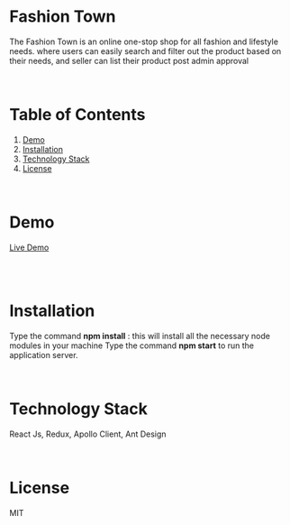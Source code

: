 # Fashion Town

The Fashion Town is an online one-stop shop for all fashion and lifestyle needs. where users can easily search and filter out the product based on their needs, and seller can list their product post admin approval

<br/>

# Table of Contents

1. [Demo](#demo)
2. [Installation](#installation)
3. [Technology Stack](#technology-stack)
5. [License](#license)

<br/>

# Demo
[Live Demo](https://fashion-town.netlify.app/)

<br/>

<br/>


# Installation

Type the command **npm install**  : this will install all the necessary node modules in your machine
Type the command **npm start** to run the application server.

<br/>

# Technology Stack

React Js, Redux, Apollo Client, Ant Design

<br/>

# License
  MIT



